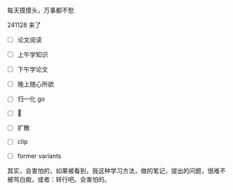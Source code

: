 每天摸摸头，万事都不愁

241128 来了

- [ ] 论文阅读
- [ ] 上午学知识
- [ ] 下午学论文
- [ ] 晚上随心所欲
- [ ] 归一化 go
- [ ] 🥟
- [ ] 扩散
- [ ] clip
- [ ] former variants



其实，会害怕的，如果被看到，我这种学习方法，做的笔记，提出的问题，很难不被骂白痴，或者：转行吧。会害怕的。

